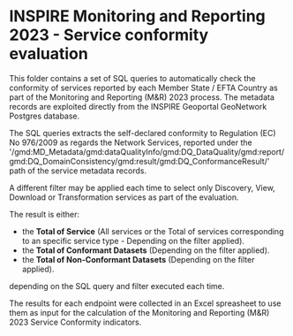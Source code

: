 # INSPIRE Monitoring and Reporting 2023 - Service conformity evaluation

This folder contains a set of SQL queries to automatically check the conformity of services reported by each Member State / EFTA Country as part of the Monitoring and Reporting (M&R) 2023 process. The metadata records are exploited directly from the INSPIRE Geoportal GeoNetwork Postgres database.

The SQL queries extracts the self-declared conformity to Regulation (EC) No 976/2009 as regards the Network Services, reported under the '/gmd:MD_Metadata/gmd:dataQualityInfo/gmd:DQ_DataQuality/gmd:report/gmd:DQ_DomainConsistency/gmd:result/gmd:DQ_ConformanceResult/' path of the service metadata records.

A different filter may be applied each time to select only Discovery, View, Download or Transformation services as part of the evaluation.

The result is either: 

* the **Total of Service** (All services or the Total of services corresponding to an specific service type - Depending on the filter applied).
* the **Total of Conformant Datasets** (Depending on the filter applied).
* the **Total of Non-Conformant Datasets** (Depending on the filter applied).

depending on the SQL query and filter executed each time.

The results for each endpoint were collected in an Excel spreasheet to use them as input for the calculation of the Monitoring and Reporting (M&R) 2023 Service Conformity indicators. 
